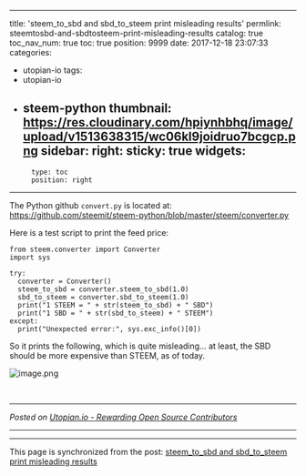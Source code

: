 
---
title: 'steem_to_sbd and sbd_to_steem print misleading results'
permlink: steemtosbd-and-sbdtosteem-print-misleading-results
catalog: true
toc_nav_num: true
toc: true
position: 9999
date: 2017-12-18 23:07:33
categories:
- utopian-io
tags:
- utopian-io
- steem-python
thumbnail: https://res.cloudinary.com/hpiynhbhq/image/upload/v1513638315/wc06kl9joidruo7bcgcp.png
sidebar:
    right:
        sticky: true
widgets:
    -
        type: toc
        position: right
---


The Python github `convert.py` is located at:
https://github.com/steemit/steem-python/blob/master/steem/converter.py

Here is a test script to print the feed price:
```
from steem.converter import Converter          
import sys

try:                      
  converter = Converter()                
  steem_to_sbd = converter.steem_to_sbd(1.0)
  sbd_to_steem = converter.sbd_to_steem(1.0)
  print("1 STEEM = " + str(steem_to_sbd) + " SBD")
  print("1 SBD = " + str(sbd_to_steem) + " STEEM")          
except:
  print("Unexpected error:", sys.exc_info()[0])    
```

So it prints the following, which is quite misleading... at least, the SBD should be more expensive than STEEM, as of today.

![image.png](https://res.cloudinary.com/hpiynhbhq/image/upload/v1513638315/wc06kl9joidruo7bcgcp.png)



<br /><hr/><em>Posted on <a href="https://utopian.io/utopian-io/@justyy/steemtosbd-and-sbdtosteem-print-misleading-results">Utopian.io -  Rewarding Open Source Contributors</a></em><hr/>

- - -

This page is synchronized from the post: [steem_to_sbd and sbd_to_steem print misleading results](https://steemit.com/@justyy/steemtosbd-and-sbdtosteem-print-misleading-results)
